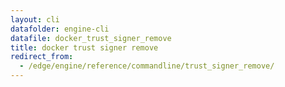 ```yaml
---
layout: cli
datafolder: engine-cli
datafile: docker_trust_signer_remove
title: docker trust signer remove
redirect_from:
  - /edge/engine/reference/commandline/trust_signer_remove/
---
```

<!--
This page is automatically generated from Docker's source code. If you want to
suggest a change to the text that appears here, open a ticket or pull request
in the source repository on GitHub:

https://github.com/docker/cli
-->

